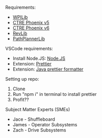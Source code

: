 Requirements:

- [WPILib](https://docs.wpilib.org/en/stable/docs/zero-to-robot/step-2/wpilib-setup.html)
- [CTRE Phoenix v5](https://docs.ctr-electronics.com/)
- [CTRE Phoenix v6](https://docs.ctr-electronics.com/)
- [RevLib](https://docs.revrobotics.com/sparkmax/software-resources/spark-max-api-information#c++-and-java)
- [PathPlannerLib](https://3015rangerrobotics.github.io/pathplannerlib/)

VSCode requirements:

- Install Node.JS: [Node.JS](https://nodejs.org/en/download/current)
- Extension: [Prettier](https://marketplace.visualstudio.com/items?itemName=esbenp.prettier-vscode)
- Extension: [Java prettier formatter](https://marketplace.visualstudio.com/items?itemName=mwpb.java-prettier-formatter)

Setting up repo:
1. Clone
2. Run "npm i" in terminal to install prettier
3. Profit??

Subject Matter Experts (SMEs)
- Jace - Shuffleboard
- James - Operator Subsystems
- Zach - Drive Subsystems
